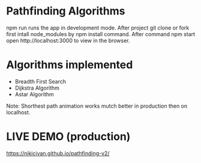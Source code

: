 # Pathfinding Algorithms

npm run runs the app in development mode. 
After project git clone or fork first intall node_modules by npm install command. 
After command npm start open http://localhost:3000 to view in the browser.

# Algorithms implemented
- Breadth First Search
- Dijkstra Algorithm
- Astar Algorithm

Note: Shorthest path animation works mutch better in production then on localhost.

# LIVE DEMO (production)
https://nikicivan.github.io/pathfinding-v2/